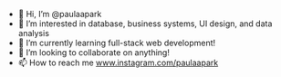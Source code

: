 - 👋 Hi, I’m @paulaapark
- 👀 I’m interested in database, business systems, UI design, and data analysis
- 🌱 I’m currently learning full-stack web development!
- 💞️ I’m looking to collaborate on anything!
- 📫 How to reach me www.instagram.com/paulaapark

<!---
paulaapark/paulaapark is a ✨ special ✨ repository because its `README.md` (this file) appears on your GitHub profile.
You can click the Preview link to take a look at your changes.
--->
